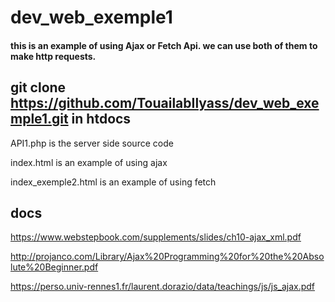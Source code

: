 # dev_web_exemple1

#### this is an example of using Ajax or Fetch Api. we can use both of them to make http requests.


## git clone https://github.com/TouailabIlyass/dev_web_exemple1.git in htdocs


API1.php is the server side source code


index.html is an example of using ajax


index_exemple2.html is an example of using fetch

## docs
https://www.webstepbook.com/supplements/slides/ch10-ajax_xml.pdf

http://projanco.com/Library/Ajax%20Programming%20for%20the%20Absolute%20Beginner.pdf

https://perso.univ-rennes1.fr/laurent.dorazio/data/teachings/js/js_ajax.pdf

